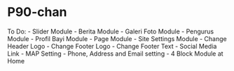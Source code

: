 # P90-chan
To Do:
	- Slider Module
	- Berita Module
	- Galeri Foto Module
	- Pengurus Module
	- Profil Bayi Module
	- Page Module
	- Site Settings Module
		- Change Header Logo
		- Change Footer Logo
		- Change Footer Text
		- Social Media Link
		- MAP Setting
		- Phone, Address and Email setting
		- 4 Block Module at Home